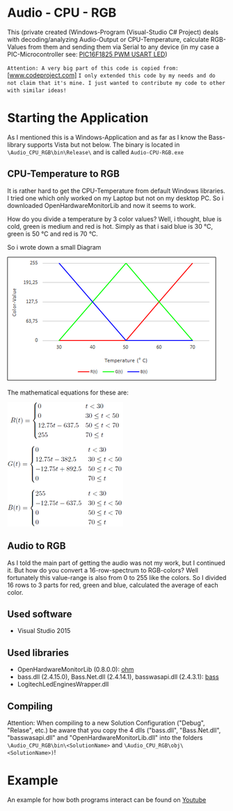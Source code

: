 # Audio - CPU - RGB
This (private created (Windows-Program (Visual-Studio C# Project) deals with decoding/analyzing Audio-Output or CPU-Temperature, calculate RGB-Values from them and sending them via Serial to any device (in my case a PIC-Microcontroller see: [PIC16F1825 PWM USART LED](https://bitbucket.org/arnegue/pic16f1825-pwm-usart-led))

`
Attention: A very big part of this code is copied from: ` [www.codeproject.com]
`I only extended this code by my needs and do not claim that it's mine. I just wanted to contribute my code to other with similar ideas!`

# Starting the Application
As I mentioned this is a Windows-Application and as far as I know the Bass-library supports Vista but not below.
The binary is located in ``\Audio_CPU_RGB\bin\Release\`` and is called ``Audio-CPU-RGB.exe``

## CPU-Temperature to RGB
It is rather hard to get the CPU-Temperature from default Windows libraries. I tried one which only worked on my Laptop but not on my desktop PC. So i downloaded OpenHardwareMonitorLib and now it seems to work.

How do you divide a temperature by 3 color values?
Well, i thought, blue is cold, green is medium and red is hot. Simply as that i said blue is 30 °C, green is 50 °C and red is 70 °C.

So i wrote down a small Diagram

![Diagram](CPUTempEquation_Diagram/CPU_Temp_Diagram.png)


The mathematical equations for these are: 

![RGB-Equation](CPUTempEquation_Diagram/CPU_Equation.png)

## Audio to RGB
As I told the main part of getting the audio was not my work, but I continued it. But how do you convert a 16-row-spectrum to RGB-colors? Well fortunately this value-range is also from 0 to 255 like the colors. So I divided 16 rows to 3 parts for red, green and blue, calculated the average of each color.


## Used software
- Visual Studio 2015

## Used libraries
- OpenHardwareMonitorLib (0.8.0.0): [ohm]
- bass.dll (2.4.15.0), Bass.Net.dll (2.4.14.1), basswasapi.dll (2.4.3.1): [bass]
- LogitechLedEnginesWrapper.dll

## Compiling
Attention: When compiling to a new Solution Configuration ("Debug", "Relase", etc.) be aware that you copy the 4 dlls ("bass.dll", "Bass.Net.dll", "basswasapi.dll" and "OpenHardwareMonitorLib.dll" into the folders ``\Audio_CPU_RGB\bin\<SolutionName>`` and ``\Audio_CPU_RGB\obj\<SolutionName>)``!


   [www.codeproject.com]: <http://www.codeproject.com/Articles/797537/Making-an-Audio-Spectrum-analyzer-with-Bass-dll-Cs>
   [dill]: <https://github.com/joemccann/dillinger>
   [ohm]: <openhardwaremonitor.org>
   [bass]: <http://www.un4seen.com/>
   
#  Example
An example for how both programs interact can be found on [Youtube](https://youtu.be/dFWHwqLQKIw)